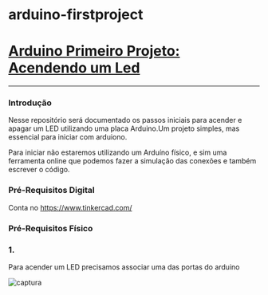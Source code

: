 # arduino-firstproject

# **[Arduino Primeiro Projeto: Acendendo um Led](README.md)**

------

### Introdução

Nesse repositório será documentado os passos iniciais para acender e apagar um LED utilizando uma placa Arduino.Um projeto simples, mas essencial para iniciar com arduiono.

Para iniciar não estaremos utilizando um Arduíno físico, e sim uma ferramenta online que podemos fazer a simulação das conexões e também escrever o código.

### Pré-Requisitos Digital

Conta no https://www.tinkercad.com/

### Pré-Requisitos Físico



### 1. 

Para acender um LED precisamos associar uma das portas do arduino

![captura](https://github.com/user-attachments/assets/e8f0d53e-1462-43a3-be06-343140fa11ac)

